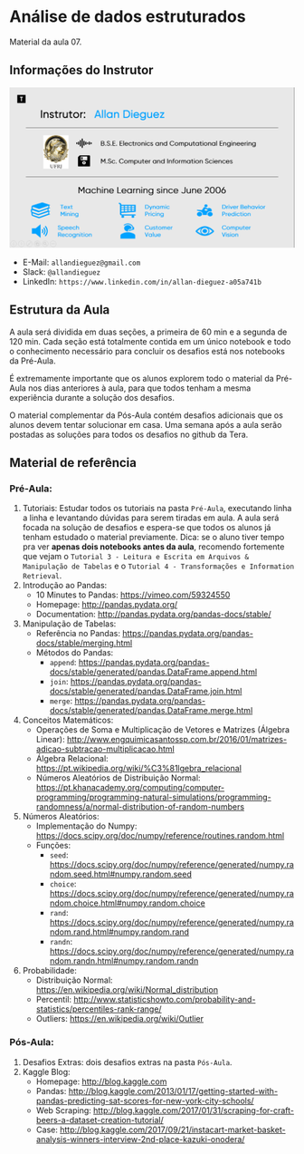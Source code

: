 # Análise de dados estruturados
Material da aula 07.

## Informações do Instrutor
![Infos do Instrutor](images/info_instrutor.png)

* E-Mail: `allandieguez@gmail.com`
* Slack: `@allandieguez`
* LinkedIn: `https://www.linkedin.com/in/allan-dieguez-a05a741b`

## Estrutura da Aula

A aula será dividida em duas seções, a primeira de 60 min e a segunda de 120 min. Cada seção está totalmente contida em um único notebook e todo o conhecimento necessário para concluir os desafios está nos notebooks da Pré-Aula. 

É extremamente importante que os alunos explorem todo o material da Pré-Aula nos dias anteriores à aula, para que todos tenham a mesma experiência durante a solução dos desafios. 

O material complementar da Pós-Aula contém desafios adicionais que os alunos devem tentar solucionar em casa. Uma semana após a aula serão postadas as soluções para todos os desafios no github da Tera.


## Material de referência

### Pré-Aula:
1. Tutoriais: Estudar todos os tutoriais na pasta `Pré-Aula`, executando linha a linha e levantando dúvidas para serem tiradas em aula. A aula será focada na solução de desafios e espera-se que todos os alunos já tenham estudado o material previamente. 
Dica: se  o aluno tiver tempo pra ver **apenas dois notebooks antes da aula**, recomendo fortemente que vejam o `Tutorial 3 - Leitura e Escrita em Arquivos & Manipulação de Tabelas` e o `Tutorial 4 - Transformações e Information Retrieval`.
2. Introdução ao Pandas:
	- 10 Minutes to Pandas: https://vimeo.com/59324550
	- Homepage: http://pandas.pydata.org/
	- Documentation: http://pandas.pydata.org/pandas-docs/stable/	
3. Manipulação de Tabelas:
	- Referência no Pandas: https://pandas.pydata.org/pandas-docs/stable/merging.html
	- Métodos do Pandas:
		- `append`: https://pandas.pydata.org/pandas-docs/stable/generated/pandas.DataFrame.append.html
		- `join`: https://pandas.pydata.org/pandas-docs/stable/generated/pandas.DataFrame.join.html
		- `merge`: https://pandas.pydata.org/pandas-docs/stable/generated/pandas.DataFrame.merge.html
4. Conceitos Matemáticos:
	- Operações de Soma e Multiplicação de Vetores e Matrizes (Álgebra Linear): http://www.engquimicasantossp.com.br/2016/01/matrizes-adicao-subtracao-multiplicacao.html
	- Álgebra Relacional:  https://pt.wikipedia.org/wiki/%C3%81lgebra_relacional
	- Números Aleatórios de Distribuição Normal: https://pt.khanacademy.org/computing/computer-programming/programming-natural-simulations/programming-randomness/a/normal-distribution-of-random-numbers
5. Números Aleatórios:
	- Implementação do Numpy: https://docs.scipy.org/doc/numpy/reference/routines.random.html
	- Funções:
		- `seed`: https://docs.scipy.org/doc/numpy/reference/generated/numpy.random.seed.html#numpy.random.seed
		- `choice`: https://docs.scipy.org/doc/numpy/reference/generated/numpy.random.choice.html#numpy.random.choice
		- `rand`: https://docs.scipy.org/doc/numpy/reference/generated/numpy.random.rand.html#numpy.random.rand
		- `randn`: https://docs.scipy.org/doc/numpy/reference/generated/numpy.random.randn.html#numpy.random.randn
6. Probabilidade: 
	- Distribuição Normal: https://en.wikipedia.org/wiki/Normal_distribution
	- Percentil: http://www.statisticshowto.com/probability-and-statistics/percentiles-rank-range/
	- Outliers: https://en.wikipedia.org/wiki/Outlier

### Pós-Aula:
1. Desafios Extras: dois desafios extras na pasta `Pós-Aula`.
2. Kaggle Blog:
	- Homepage: http://blog.kaggle.com
	- Pandas: http://blog.kaggle.com/2013/01/17/getting-started-with-pandas-predicting-sat-scores-for-new-york-city-schools/
	- Web Scraping: http://blog.kaggle.com/2017/01/31/scraping-for-craft-beers-a-dataset-creation-tutorial/
	- Case: http://blog.kaggle.com/2017/09/21/instacart-market-basket-analysis-winners-interview-2nd-place-kazuki-onodera/